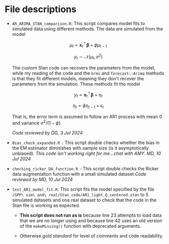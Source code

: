 # File descriptions

* `AR_ARIMA_STAN_comparison.R`: This script compares model fits to simulated data using different methods. The data are simulated from the model

  $$\mu_t = \boldsymbol x_t^\top \boldsymbol \beta + \phi \mu_{t-1}$$

  $$y_t \sim \mathcal{N}(\mu_t, \sigma^2)$$

  The custom Stan code can recovers the parameters from the model, while my reading of the code and the `brms` and `forecast::Arima` methods is that they fit different models, meaning they don't recover the parameters from the simulation. These methods fit the model

  $$y_t = \boldsymbol x_t^\top \boldsymbol \beta + \eta_{t}$$

  $$\eta_t = \phi \eta_{t-1} + \epsilon_t$$

  That is, the error term is assumed to follow an AR1 process with mean 0 and variance $\sigma^2 / (1 - \phi)$.

  *Code reviewed by DG, 3 Jul 2024*


* `Bias_check_expanded.R `: This script double checks whether the bias in the EM estimator diminishes with sample size (is it asymptotically unbiased). 
*This code isn't working right for me...chat with AMY. MD, 10 Jul 2024*

* `checking_ricker_DA_function.R `: This script double checks the Ricker data augmentation function with a small simulated dataset
  *Code reviewed by MD, 10 Jul 2024*
  
* `test_AR1_model_fit.R`: This script fits the model specified by the file `/GPP\ sim\ and\ real/Stan_code/AR1_light_Q_centered.stan` to 5 simulated datasets and one real dataset to check that the code in the Stan file is working as expected.

  - **This script does not run as is** because line 23 attempts to load data that we are no longer using and because line 42 uses an old version of the `makeMissing()` function with deprecated arguments.
  
  - Otherwise *gold standard* for level of comments and code readability.
  

